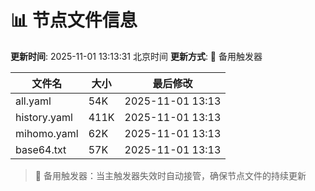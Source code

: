 # 📊 节点文件信息

**更新时间**: 2025-11-01 13:13:31 北京时间
**更新方式**: 🔄 备用触发器

| 文件名 | 大小 | 最后修改 |
|--------|------|----------|
| all.yaml | 54K | 2025-11-01 13:13 |
| history.yaml | 411K | 2025-11-01 13:13 |
| mihomo.yaml | 62K | 2025-11-01 13:13 |
| base64.txt | 57K | 2025-11-01 13:13 |

> 🔄 备用触发器：当主触发器失效时自动接管，确保节点文件的持续更新
